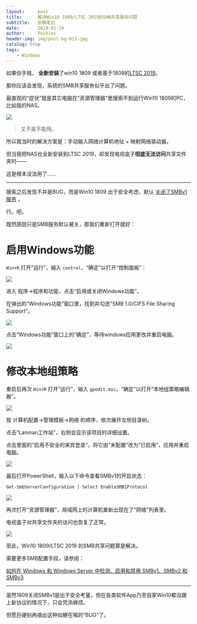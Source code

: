 ```yaml
---
layout:     post
title:      解决Win10 1809/LTSC 2019的SMB共享服务问题
subtitle:   折腾笔记
date:       2019-01-19
author:     Pockies
header-img: img/post-bg-011.jpg
catalog: true
tags:
    - Windows
---
```


如果你手贱， **全新安装**了win10 1809 或者基于1809的[LTSC 2019](https://pockies.github.io/2018/10/05/ltsb-to-ltsc/)。

那你应该会发现，系统的SMB共享服务似乎出了问题。

最直观的“症状”就是其它电脑在“资源管理器”里搜索不到运行Win10 1809的PC，比如我的NAS。

![](https://raw.githubusercontent.com/Pockies/pic/master/741f9461ly1fzc2griqhkj20sb0ihgof.jpg)

> 又不是不能用。

所以我当时的解决方案是：手动输入网络计算机地址 + 映射网络驱动器。

但当我把NAS也全新安装到LTSC 2019，却发现电视盒子**彻底无法访问**共享文件夹时——

这是根本没法用了......

---

搜索之后发现不并是BUG，而是Win10 1809 出于安全考虑，默认 [关闭了SMBv1服务](https://www.nedia.ne.jp/blog/tech/2018/09/11/12587) 。

行。吧。

既然原因只是SMB服务默认被关，那我们重新打开就好：

# 启用Windows功能

`Win+R` 打开“运行”，输入 `control`，“确定”以打开“控制面板”：

![](https://raw.githubusercontent.com/Pockies/pic/master/741f9461ly1fzc2i4fyywj20bx079aai.jpg)

进入 程序→程序和功能，点击“启用或关闭Windows功能”。

在弹出的“Windows功能”窗口里，找到并勾选“SMB 1.0/CIFS File Sharing Support”。

![](https://raw.githubusercontent.com/Pockies/pic/master/741f9461ly1fzc2ifcjy9j20sc0ihdjj.jpg)

点击“Windows功能”窗口上的“确定”，等待windows应用更改并重启电脑。

![](https://raw.githubusercontent.com/Pockies/pic/master/741f9461ly1fzc2jc9krkj20j40fd0ti.jpg)

# 修改本地组策略

重启后再次 `Win+R` 打开“运行”，输入 `gpedit.msc`，“确定”以打开“本地组策略编辑器”。

![](https://raw.githubusercontent.com/Pockies/pic/master/741f9461ly1fzc2kb5fhlj20bx079t96.jpg)

按 计算机配置→管理模板→网络 的顺序，依次展开左侧目录树。

点击“Lanman工作站”，右侧会显示该项目的详细设置。

点击里面的“启用不安全的来宾登录”，将它由“未配置”改为“已启用”，应用并重启电脑。

![](https://raw.githubusercontent.com/Pockies/pic/master/741f9461ly1fzc2l0mavxj20rb0p0dof.jpg)

最后打开PowerShell，输入以下命令查看SMBv1的开启状态：

```
Get-SmbServerConfiguration | Select EnableSMB1Protocol
```

![](https://raw.githubusercontent.com/Pockies/pic/master/741f9461ly1fzc2lyk7omj20hk07bdfu.jpg)

再次打开“资源管理器”，局域网上的计算机重新出现在了“网络”列表里。

电视盒子对共享文件夹的访问也恢复了正常。

![](https://raw.githubusercontent.com/Pockies/pic/master/741f9461ly1fzc2mhsnnuj212w0lvtbj.jpg)

至此，Win10 1809/LTSC 2019 的SMB共享问题算是解决。

需要更多SMB配置手段，请参阅：

[如何在 Windows 和 Windows Server 中检测、启用和禁用 SMBv1、SMBv2 和 SMBv3](https://support.microsoft.com/zh-cn/help/2696547/how-to-detect-enable-and-disable-smbv1-smbv2-and-smbv3-in-windows-and?spm=a2c63.o282931.a3.2.3ca257818k2IoM)

---

虽然1809关闭SMBv1是出于安全考量，但在各类软件App乃至自家Win10都没跟上新协议的情况下，只会凭添麻烦。

但愿巨硬别再搞出这种如鲠在喉的“BUG”了。
